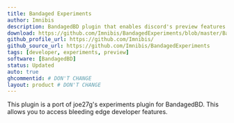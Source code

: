 ```yaml
---
title: Bandaged Experiments
author: Imnibis
description: BandagedBD plugin that enables discord's preview features
download: https://github.com/Imnibis/BandagedExperiments/blob/master/BandagedExperiments.plugin.js
github_profile_url: https://github.com/Imnibis/
github_source_url: https://github.com/Imnibis/BandagedExperiments
tags: [developer, experiments, preview]
software: [BandagedBD]
status: Updated
auto: true
ghcommentid: # DON'T CHANGE
layout: product # DON'T CHANGE
---
```

This plugin is a port of joe27g's experiments plugin for BandagedBD. This allows you to access bleeding edge developer features.
